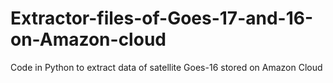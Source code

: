 # Extractor-files-of-Goes-17-and-16-on-Amazon-cloud
Code in Python to extract data of satellite Goes-16 stored on Amazon Cloud 
